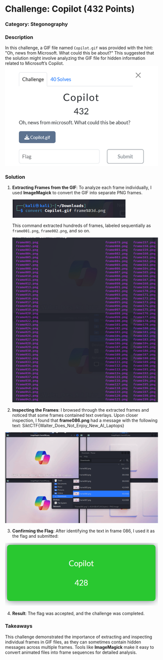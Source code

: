 # Challenge: Copilot (432 Points)

### Category: Stegonography

### Description
In this challenge, a GIF file named `Copilot.gif` was provided with the hint: "Oh, news from Microsoft. What could this be about?" This suggested that the solution might involve analyzing the GIF file for hidden information related to Microsoft’s Copilot.
 ![Task](../Bilder/Picture18.png)
### Solution

1. **Extracting Frames from the GIF**:
   To analyze each frame individually, I used **ImageMagick** to convert the GIF into separate PNG frames.

   ![GIF Conversion Command](../Bilder/Picture19.png)

   This command extracted hundreds of frames, labeled sequentially as `frame001.png`, `frame002.png`, and so on.

   ![Extracted Frames](../Bilder/Picture20.png)

2. **Inspecting the Frames**:
   I browsed through the extracted frames and noticed that some frames contained text overlays. Upon closer inspection, I found that **frame086.png** had a message with the following text: SiktCTF{Walter_Does_Not_Enjoy_New_AI_Laptops}

![Flag](../Bilder/Picture21.png)

3. **Confirming the Flag**:
After identifying the text in frame 086, I used it as the flag and submitted:

![Confirmed](../Bilder/Picture22.png)


4. **Result**:
The flag was accepted, and the challenge was completed.

### Takeaways
This challenge demonstrated the importance of extracting and inspecting individual frames in GIF files, as they can sometimes contain hidden messages across multiple frames. Tools like **ImageMagick** make it easy to convert animated files into frame sequences for detailed analysis.


